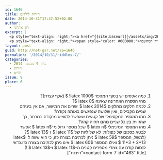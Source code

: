 ```yaml
---
id: 1646
title: חידות לילדים
date: 2014-10-31T17:47:52+02:00
author:
  - רון אהרוני
excerpt: |
  <p style="text-align: right;"><a href="{{site.baseurl}}/assets/img/2014/02/kid.jpg"><img class=" wp-image-765 alignright" src="{{site.baseurl}}/assets/img/2014/02/kid-300x225.jpg" alt="kid" width="101" height="76" /></a></p>
  <p style="text-align: right;"><span style="color: #000000;">מגוון חידות מתמטיות לילדים לחידוד המחשבה :) .</span></p>
layout: post
guid: http://net-gar.net/?p=1646
permalink: '/2014/10/31/riddles-7/'
categories:
  - גליון 9 נובמבר 2014
  - חידות
  - ילדים
issue: 9
place: 6
---
```

<div dir="rtl" style="color: #222222;">
  <ol>
    <li>
      <span style="color: #222222;">כמה אפסים יש בסוף המספר $latex 1000! $ (אלף עצרת)?<br /> </span>מהי הספרה האחרונה שאינה $latex 0 $?
    </li>
    <li>
      לכמה חלקים מחלקים $latex 2014 $ ישרים את המישור, אם אין ביניהם שניים מקבילים, ואין שלושה שנפגשים באותה נקודה?
    </li>
    <li>
      מהו המספר המקסימלי של קטעים שאפשר להוציא מנקודה במרחב, כך שהזווית בין כל שניים מהם תהיה קהה?
    </li>
    <li>
      מהו המספר המינימלי $latex n $ שכל מספר גדול מ-$latex n $ אפשר לבטא כסכום של כפולות  לא שליליות של $latex 11 $ ו-$latex 13 $?<br /> (למשל, המספר $latex 59 $ ניתן לכתיבה בצורה כזו, כי הוא שווה ל  $latex 11*3 + 2*13 $ ואילו המספר $latex 60 $ אינו ניתן לכתיבה בצורה כזו.כדאי לנסות קודם עם צמדי מספרים קטנים מ-$latex 11 $ ו-$latex 13 $ !)[contact-form-7 id="463" title="חידות"]
    </li>
  </ol>
</div>